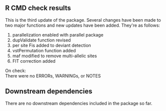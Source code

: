 ## R CMD check results

This is the third update of the package. Several changes have been made to two major functions and new updates have been added. They're as follows:

1. parallelization enabled with parallel package
2. dupValidate function revised
3. per site Fis added to deviant detection
4. vstPermutation function added
5. maf modified to remove multi-allelic sites
5. FIT correction added



On check:  
There were no ERRORs, WARNINGs, or NOTES

## Downstream dependencies
There are no downstream dependencies included in the package so far.
  
